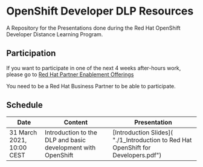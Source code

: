 # OpenShift Developer DLP Resources
A Repository for the Presentations done during the Red Hat OpenShift Developer Distance Learning Program. 

## Participation
If you want to participate in one of the next 4 weeks after-hours work, please go to 
[Red Hat Partner Enablement Offerings](https://redhat-partner.com/enablement/distance-learning-programs/ "Red Hat Enablement Offerings") 

You need to be a Red Hat Business Partner to be able to participate.

## Schedule
|Date|Content|Presentation|
|---|---|---|
31 March 2021, 10:00 CEST|Introduction to the DLP and basic development with OpenShift | [Introduction Slides]( "./1_Introduction to Red Hat OpenShift for Developers.pdf") |




